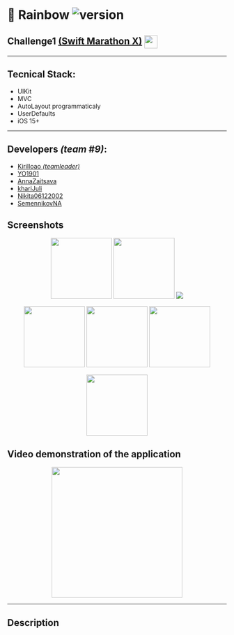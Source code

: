# 🌈 Rainbow ![version](https://img.shields.io/badge/v1.0-release-green?link=release)

## Challenge1 [(Swift Marathon X)](https://t.me/dev_rush) <a href="url"><img src="https://github.com/DmitryLorents/Bomba-Challenge1/blob/dmitry/readmeFix/Bomba-Challenge1/SupportingFiles/Assets.xcassets/ReadmeFiles/swiftMarathon.imageset/swift%20Marathon.jpeg" height="auto" width="30" align="center"></a>

---

## Tecnical Stack:

* UIKit
* MVC
* AutoLayout programmaticaly
* UserDefaults
* iOS 15+

---

## Developers *(team #9)*:

* [Kirilloao *(teamleader)*](https://github.com/Kirilloao)
* [YO1901](https://github.com/YO1901)
* [AnnaZaitsava](https://github.com/AnnaZaitsava)
* [khariJuli](https://github.com/khariJuli)
* [Nikita06122002](https://github.com/Nikita06122002)
* [SemennikovNA](https://github.com/SemennikovNA)


## Screenshots
<p align="center">
<img src="LINK" width="140"/>
<img src="LINK" width="140"/>
<img src="LINK width="140"/> 
</p>

<p align="center">
  <img src="LINK" width="140"/>
  <img src="LINK" width="140"/>
  <img src="LINK" width="140"/>
</p>

<p align="center">
  <img src="LINK" width="140"/>

## Video demonstration of the application

<p align="center">
  <img src="LINK" width="300"/>
</p>


---

## Description

